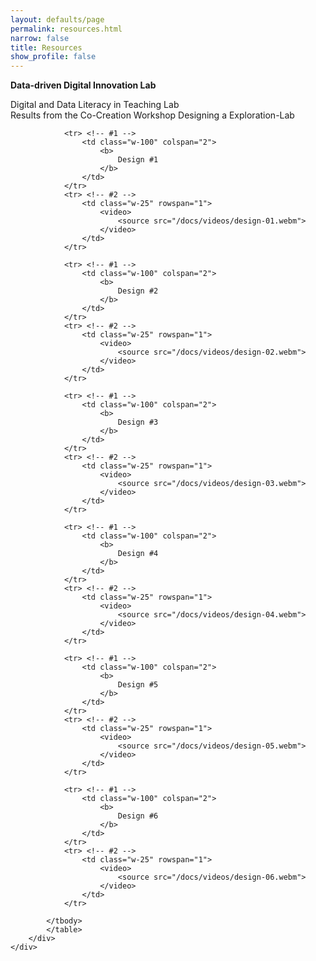 ```yaml
---
layout: defaults/page
permalink: resources.html
narrow: false
title: Resources
show_profile: false
---
```


<html>
<head>
	<style>
	.revcap {
	display: inline-block;
	text-transform: uppercase;
	-webkit-transform: rotateY(180deg);
	-moz-transform: rotateY(180deg);
	-ms-transform: rotateY(180deg);
	transform: rotateY(180deg);
	}
	</style>
</head>

<body>

<p>
	<b>
		Data-driven Digital Innovation Lab
	</b>
</p>
<p>
	Digital and Data Literacy in Teaching Lab <br>
	Results from the Co-Creation Workshop Designing a Exploration-Lab
</p>

<div class="container">
  	<div class="row">
    	<div class="col-12">
			<table class="table table-image table-responsive">
			<tbody>

				<tr> <!-- #1 -->
					<td class="w-100" colspan="2">
						<b>
							Design #1
						</b>
					</td>
				</tr> 
				<tr> <!-- #2 -->
					<td class="w-25" rowspan="1">
						<video>
							<source src="/docs/videos/design-01.webm">
						</video>
					</td>
				</tr>

				<tr> <!-- #1 -->
					<td class="w-100" colspan="2">
						<b>
							Design #2
						</b>
					</td>
				</tr> 
				<tr> <!-- #2 -->
					<td class="w-25" rowspan="1">
						<video>
							<source src="/docs/videos/design-02.webm">
						</video>
					</td>
				</tr>
				
				<tr> <!-- #1 -->
					<td class="w-100" colspan="2">
						<b>
							Design #3
						</b>
					</td>
				</tr> 
				<tr> <!-- #2 -->
					<td class="w-25" rowspan="1">
						<video>
							<source src="/docs/videos/design-03.webm">
						</video>
					</td>
				</tr>
				
				<tr> <!-- #1 -->
					<td class="w-100" colspan="2">
						<b>
							Design #4
						</b>
					</td>
				</tr> 
				<tr> <!-- #2 -->
					<td class="w-25" rowspan="1">
						<video>
							<source src="/docs/videos/design-04.webm">
						</video>
					</td>
				</tr>
				
				<tr> <!-- #1 -->
					<td class="w-100" colspan="2">
						<b>
							Design #5
						</b>
					</td>
				</tr> 
				<tr> <!-- #2 -->
					<td class="w-25" rowspan="1">
						<video>
							<source src="/docs/videos/design-05.webm">
						</video>
					</td>
				</tr>
				
				<tr> <!-- #1 -->
					<td class="w-100" colspan="2">
						<b>
							Design #6
						</b>
					</td>
				</tr> 
				<tr> <!-- #2 -->
					<td class="w-25" rowspan="1">
						<video>
							<source src="/docs/videos/design-06.webm">
						</video>
					</td>
				</tr>
				
			</tbody>
			</table>   
		</div>
	</div>
</div>

</body>
